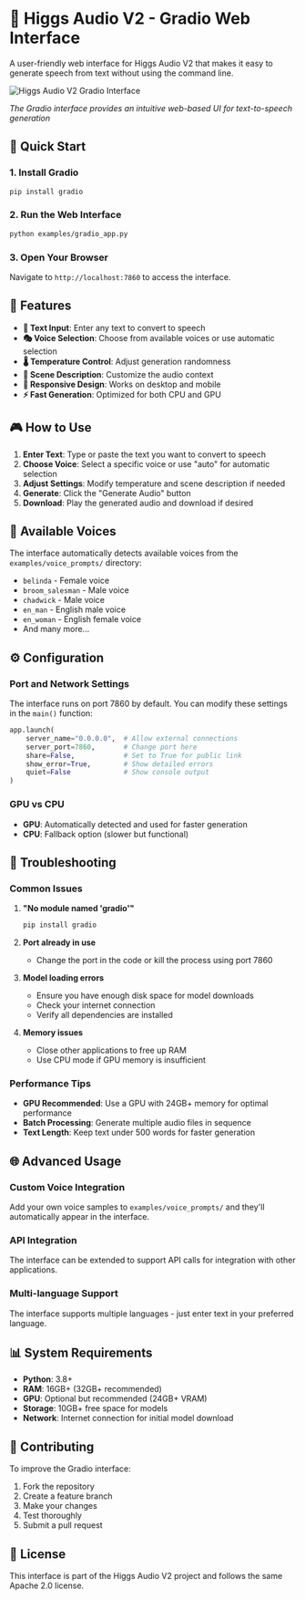 # 🎵 Higgs Audio V2 - Gradio Web Interface

A user-friendly web interface for Higgs Audio V2 that makes it easy to generate speech from text without using the command line.

![Higgs Audio V2 Gradio Interface](docs/gradio_ui_screenshot.png)

*The Gradio interface provides an intuitive web-based UI for text-to-speech generation*

## 🚀 Quick Start

### 1. Install Gradio
```bash
pip install gradio
```

### 2. Run the Web Interface
```bash
python examples/gradio_app.py
```

### 3. Open Your Browser
Navigate to `http://localhost:7860` to access the interface.

## 🎯 Features

- **📝 Text Input**: Enter any text to convert to speech
- **🎭 Voice Selection**: Choose from available voices or use automatic selection
- **🌡️ Temperature Control**: Adjust generation randomness
- **🎨 Scene Description**: Customize the audio context
- **📱 Responsive Design**: Works on desktop and mobile
- **⚡ Fast Generation**: Optimized for both CPU and GPU

## 🎮 How to Use

1. **Enter Text**: Type or paste the text you want to convert to speech
2. **Choose Voice**: Select a specific voice or use "auto" for automatic selection
3. **Adjust Settings**: Modify temperature and scene description if needed
4. **Generate**: Click the "Generate Audio" button
5. **Download**: Play the generated audio and download if desired

## 🎵 Available Voices

The interface automatically detects available voices from the `examples/voice_prompts/` directory:

- `belinda` - Female voice
- `broom_salesman` - Male voice
- `chadwick` - Male voice
- `en_man` - English male voice
- `en_woman` - English female voice
- And many more...

## ⚙️ Configuration

### Port and Network Settings
The interface runs on port 7860 by default. You can modify these settings in the `main()` function:

```python
app.launch(
    server_name="0.0.0.0",  # Allow external connections
    server_port=7860,       # Change port here
    share=False,            # Set to True for public link
    show_error=True,        # Show detailed errors
    quiet=False             # Show console output
)
```

### GPU vs CPU
- **GPU**: Automatically detected and used for faster generation
- **CPU**: Fallback option (slower but functional)

## 🔧 Troubleshooting

### Common Issues

1. **"No module named 'gradio'"**
   ```bash
   pip install gradio
   ```

2. **Port already in use**
   - Change the port in the code or kill the process using port 7860

3. **Model loading errors**
   - Ensure you have enough disk space for model downloads
   - Check your internet connection
   - Verify all dependencies are installed

4. **Memory issues**
   - Close other applications to free up RAM
   - Use CPU mode if GPU memory is insufficient

### Performance Tips

- **GPU Recommended**: Use a GPU with 24GB+ memory for optimal performance
- **Batch Processing**: Generate multiple audio files in sequence
- **Text Length**: Keep text under 500 words for faster generation

## 🌐 Advanced Usage

### Custom Voice Integration
Add your own voice samples to `examples/voice_prompts/` and they'll automatically appear in the interface.

### API Integration
The interface can be extended to support API calls for integration with other applications.

### Multi-language Support
The interface supports multiple languages - just enter text in your preferred language.

## 📊 System Requirements

- **Python**: 3.8+
- **RAM**: 16GB+ (32GB+ recommended)
- **GPU**: Optional but recommended (24GB+ VRAM)
- **Storage**: 10GB+ free space for models
- **Network**: Internet connection for initial model download

## 🤝 Contributing

To improve the Gradio interface:

1. Fork the repository
2. Create a feature branch
3. Make your changes
4. Test thoroughly
5. Submit a pull request

## 📝 License

This interface is part of the Higgs Audio V2 project and follows the same Apache 2.0 license. 